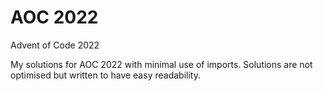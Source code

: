 # AOC 2022
 Advent of Code 2022


My solutions for AOC 2022 with minimal use of imports. Solutions are not optimised but written to have easy readability.


